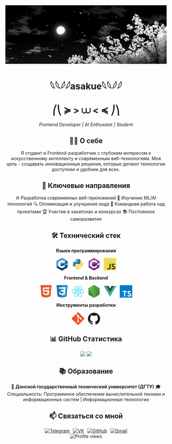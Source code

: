 
<div align="center">
  <img src="preview.jpg" alt="Preview" width="800">
  <h1>𓆩𓆩𓆪𓆪asakue𓆩𓆩𓆪𓆪</h1>
   <h1>⎛⎝ ≽ > ⩊ < ≼ ⎠⎞</h1>
  <p><i>Frontend Developer | AI Enthusiast | Student</i></p>


## 👨‍💻 О себе
Я студент и Frontend-разработчик с глубоким интересом к искусственному интеллекту и современным веб-технологиям. Моя цель - создавать инновационные решения, которые делают технологии доступнее и удобнее для всех.

## 🎯 Ключевые направления
 🌐 Разработка современных веб-приложений
 🧠 Изучение ML/AI технологий
 🔍 Оптимизация и улучшение кода
 🤝 Командная работа над проектами
 🏆 Участие в хакатонах и конкурсах
 📚 Постоянное саморазвитие

## 🛠️ Технический стек

**Языки программирования**  
<div style="display: flex; gap: 10px; justify-content: center;">
  <img src="https://raw.githubusercontent.com/devicons/devicon/master/icons/cplusplus/cplusplus-original.svg" width="40" height="40" alt="C++"/>
  <img src="https://raw.githubusercontent.com/devicons/devicon/master/icons/python/python-original.svg" width="40" height="40" alt="Python"/>
  <img src="https://raw.githubusercontent.com/devicons/devicon/master/icons/csharp/csharp-original.svg" width="40" height="40" alt="C#"/>
  <img src="https://raw.githubusercontent.com/devicons/devicon/master/icons/javascript/javascript-original.svg" width="40" height="40" alt="JavaScript"/>
</div>

**Frontend & Backend**  
<div style="display: flex; gap: 10px; justify-content: center;">
  <img src="https://raw.githubusercontent.com/devicons/devicon/master/icons/html5/html5-original.svg" width="40" height="40" alt="HTML5"/>
  <img src="https://raw.githubusercontent.com/devicons/devicon/master/icons/css3/css3-original.svg" width="40" height="40" alt="CSS3"/>
  <img src="https://raw.githubusercontent.com/devicons/devicon/master/icons/react/react-original.svg" width="40" height="40" alt="React"/>
  <img src="https://raw.githubusercontent.com/devicons/devicon/master/icons/nodejs/nodejs-original.svg" width="40" height="40" alt="Node.js"/>
  <img src="https://raw.githubusercontent.com/devicons/devicon/master/icons/vuejs/vuejs-original.svg" width="40" height="40" alt="Vue.js"/>
  <img src="https://raw.githubusercontent.com/devicons/devicon/master/icons/typescript/typescript-original.svg" width="40" height="40" alt="TypeScript"/>
</div>

**Инструменты разработки**  
<div style="display: flex; gap: 10px; justify-content: center;">
  <img src="https://raw.githubusercontent.com/devicons/devicon/master/icons/git/git-original.svg" width="40" height="40" alt="Git"/>
  <img src="https://raw.githubusercontent.com/devicons/devicon/master/icons/github/github-original.svg" width="40" height="40" alt="GitHub"/>
</div>

## 📊 GitHub Статистика
<img height="160em" src="https://github-readme-stats.vercel.app/api?username=asakue&show_icons=true&theme=tokyonight&include_all_commits=true&count_private=true"/>
<img height="160em" src="https://github-readme-stats.vercel.app/api/top-langs/?username=asakue&layout=compact&theme=tokyonight"/>

## 📚 Образование
📍 **Донской государственный технический университет (ДГТУ)**
 🎓 Специальность: Программное обеспечение вычислительной техники и информационных систем | Информационные технологии

## 📫 Связаться со мной
<div style="display: flex; gap: 10px; justify-content: center;">
  <a href="https://t.me/asakueqq">
    <img src="https://img.shields.io/badge/Telegram-2CA5E0?style=for-the-badge&logo=telegram&logoColor=white" alt="Telegram"/>
  </a>
  <a href="https://vk.com/asakueqq">
    <img src="https://img.shields.io/badge/VK-0077FF?style=for-the-badge&logo=vk&logoColor=white" alt="VK"/>
  </a>
  <a href="https://github.com/asakue">
    <img src="https://img.shields.io/badge/GitHub-100000?style=for-the-badge&logo=github&logoColor=white" alt="GitHub"/>
  </a>
  <a href="mailto:gurzhij.de@gs.donstu.ru">
    <img src="https://img.shields.io/badge/Gmail-D14836?style=for-the-badge&logo=gmail&logoColor=white" alt="Gmail"/>
  </a>
</div>

<img src="https://komarev.com/ghpvc/?username=asakue&style=flat-square&color=blue" alt="Profile views"/>
</div>
